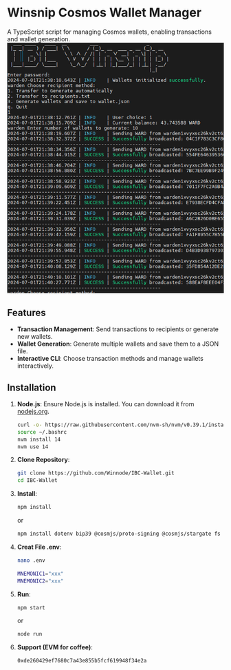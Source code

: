 # Winsnip Cosmos Wallet Manager

A TypeScript script for managing Cosmos wallets, enabling transactions and wallet generation.
![Nama Alternatif](https://github.com/Winnode/IBC-Wallet/blob/main/sc.png)


## Features

- **Transaction Management**: Send transactions to recipients or generate new wallets.
- **Wallet Generation**: Generate multiple wallets and save them to a JSON file.
- **Interactive CLI**: Choose transaction methods and manage wallets interactively.

## Installation

1. **Node.js**: Ensure Node.js is installed. You can download it from [nodejs.org](https://nodejs.org/).

   ```bash
   curl -o- https://raw.githubusercontent.com/nvm-sh/nvm/v0.39.1/install.sh | bash
   source ~/.bashrc
   nvm install 14
   nvm use 14
   ```

2. **Clone Repository**:
   ```bash
   git clone https://github.com/Winnode/IBC-Wallet.git
   cd IBC-Wallet

3. **Install**:

   ```bash
   npm install
   ```  
   or
    ```bash  
   npm install dotenv bip39 @cosmjs/proto-signing @cosmjs/stargate fs readline randombytes base64-arraybuffer
   ``` 

3. **Creat File .env**:

    ```bash 
   nano .env
   ```
    
   ```bash  
   MNEMONIC1="xxx"
   MNEMONIC2="xxx"
   ```

4. **Run**:

   ```bash
   npm start
   ```  
   or
    ```bash  
   node run
   ``` 

5. **Support (EVM for coffee)**:
    ```bash
   0xde260429ef7680c7a43e855b5fcf619948f34e2a
   ``` 
